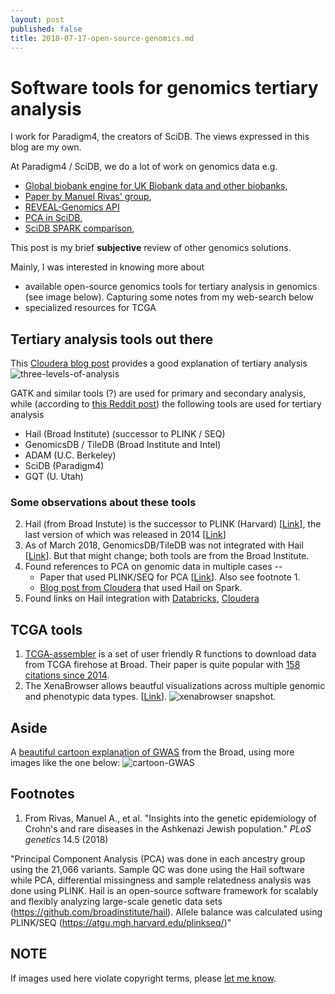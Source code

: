 ```yaml
---
layout: post
published: false
title: 2018-07-17-open-source-genomics.md
---
```

# Software tools for genomics tertiary analysis

I work for Paradigm4, the creators of SciDB. The views expressed in this blog are my own.

At Paradigm4 / SciDB, we do a lot of work on genomics data e.g.
- [Global biobank engine for UK Biobank data and other biobanks](https://biobankengine.stanford.edu/), 
- [Paper by Manuel Rivas' group](https://www.biorxiv.org/content/biorxiv/early/2018/03/19/257162.full.pdf), 
- [REVEAL-Genomics API](https://paradigm4.github.io/reveal-genomics-docs/)
- [PCA in SciDB](https://twitter.com/andyhpalmer/status/541955430118080512), 
- [SciDB SPARK comparison](https://link.springer.com/chapter/10.1007/978-3-319-60131-1_34), 

This post is my brief **subjective** review of other genomics solutions.

Mainly, I was interested in knowing more about

- available open-source genomics tools for tertiary analysis in genomics (see image below). Capturing some notes from my web-search below
- specialized resources for TCGA

## Tertiary analysis tools out there

This [Cloudera blog post](http://blog.cloudera.com/blog/2016/04/genome-analysis-toolkit-now-using-apache-spark-for-data-processing/) provides a good explanation of tertiary analysis
![three-levels-of-analysis](http://blog.cloudera.com/wp-content/uploads/2017/04/Pipeline.png)

GATK and similar tools (?) are used for primary and secondary analysis, while (according to [this Reddit post](https://www.reddit.com/r/bioinformatics/comments/5t7idb/large_scalable_variant_stores/)) the following tools are used for tertiary analysis  

- Hail (Broad Institute) (successor to PLINK / SEQ)
- GenomicsDB / TileDB (Broad Institute and Intel)
- ADAM (U.C. Berkeley)
- SciDB (Paradigm4)
- GQT (U. Utah)

### Some observations about these tools

2. Hail (from Broad Instute) is the successor to PLINK (Harvard) [[Link](https://blog.cloudera.com/blog/2017/05/hail-scalable-genomics-analysis-with-spark/)], the last version of which was released in 2014 [[Link](http://zzz.bwh.harvard.edu/plink/)]
3. As of March 2018, GenomicsDB/TileDB was not integrated with Hail [[Link](http://discuss.hail.is/t/genomicsdb-integration/434)]. But that might change; both tools are from the Broad Institute. 
4. Found references to PCA on genomic data in multiple cases -- 
    + Paper that used PLINK/SEQ for PCA [[Link](http://journals.plos.org/plosgenetics/article?id=10.1371/journal.pgen.1007329)]. Also see footnote 1. 
    + [Blog post from Cloudera](http://blog.cloudera.com/blog/2016/04/genome-analysis-toolkit-now-using-apache-spark-for-data-processing/) that used Hail on Spark. 
5. Found links on Hail integration with [Databricks](https://www.slideshare.net/SparkSummit/hail-scaling-genetic-data-analysis-with-apache-spark-keynote-by-cotton-seed), [Cloudera](https://blog.cloudera.com/blog/2017/05/hail-scalable-genomics-analysis-with-spark/)

## TCGA tools

1. [TCGA-assembler](http://www.compgenome.org/TCGA-Assembler/) is a set of user friendly R functions to download data from TCGA firehose at Broad. Their paper is quite popular with [158 citations since 2014](https://scholar.google.com/scholar?cites=7434599276556022939&as_sdt=40000005&sciodt=0,22&hl=en&authuser=1). 
2. The XenaBrowser allows beautful visualizations across multiple genomic and phenotypic data types. [[Link](https://xenabrowser.net/datapages/?host=https%3A%2F%2Fpancanatlas.xenahubs.net)]. 
![xenabrowser snapshot](https://pancanatlas.xenahubs.net/download/meta/screenshot.png). 

## Aside

A [beautiful cartoon explanation of GWAS](https://www.broadinstitute.org/visuals/explainer-genome-wide-association-studies) from the Broad, using more images like the one below:
![cartoon-GWAS](https://www.broadinstitute.org/files/landing_items/Explainer-close-up.jpg)

## Footnotes

1. From Rivas, Manuel A., et al. "Insights into the genetic epidemiology of Crohn's and rare diseases in the Ashkenazi Jewish population." *PLoS genetics* 14.5 (2018)

"Principal Component Analysis (PCA) was done in each ancestry group using the 21,066 variants. Sample QC was done using the Hail software while PCA, differential missingness and sample relatedness analysis was done using PLINK. Hail is an open-source software framework for scalably and flexibly analyzing large-scale genetic data sets (https://github.com/broadinstitute/hail). Allele balance was calculated using PLINK/SEQ (https://atgu.mgh.harvard.edu/plinkseq/)"


## NOTE

If images used here violate copyright terms, please [let me know](http://kritisen.com/aboutme/). 
